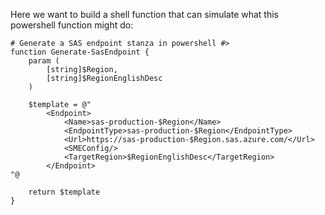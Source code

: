 Here we want to build a shell function that can simulate
what this powershell function might do:

```
# Generate a SAS endpoint stanza in powershell #>
function Generate-SasEndpoint {
    param (
        [string]$Region,
        [string]$RegionEnglishDesc
    )

    $template = @"
        <Endpoint>
            <Name>sas-production-$Region</Name>
            <EndpointType>sas-production-$Region</EndpointType>
            <Url>https://sas-production-$Region.sas.azure.com/</Url>
            <SMEConfig/>
            <TargetRegion>$RegionEnglishDesc</TargetRegion>
        </Endpoint>
"@
    
    return $template
}

```
